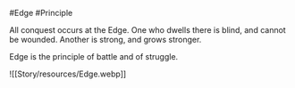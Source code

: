 #Edge #Principle 

All conquest occurs at the Edge. One who dwells there is blind, and cannot be wounded. Another is strong, and grows stronger.

Edge is the principle of battle and of struggle.

![[Story/resources/Edge.webp]]
